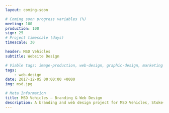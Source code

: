 ```yaml
---
layout: coming-soon

# Coming soon progress variables (%)
meeting: 100
production: 100
sign: 25
# Project timescale (days)
timescale: 30

header: MSD Vehicles
subtitle: Website Design

# Viable tags: image-production, web-design, graphic-design, marketing
tags:
    - web-design
date: 2017-12-05 00:00:00 +0000
img: msd.jpg

# Meta Information
title: MSD Vehicles – Branding & Web Design
description: A branding and web design project for MSD Vehicles, Stoke-on-Trent.
---
```

